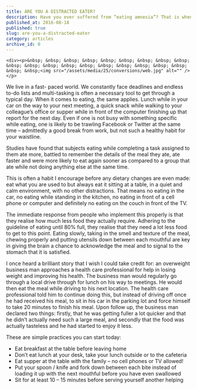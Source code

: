 ```yaml
---
title: ARE YOU A DISTRACTED EATER?
description: Have you ever suffered from “eating amnesia”? That is when you are aware you have eaten something but you just can’t remember the details; what did your food smell like, what did it taste like and did you actually enjoy it? If this happens on a regular basis, you are likely to be a distracted eater. The chances are then that you will eat again in a short while, and probably overshoot the calorie mark for the day. Not such a big deal now and then, but if this is happening daily this could lead to weight gain and ill health.
published_at: 2016-08-18
published: true
slug: are-you-a-distracted-eater
category: articles
archive_id: 0
---
```


    <div><p>&nbsp; &nbsp; &nbsp; &nbsp; &nbsp; &nbsp; &nbsp; &nbsp; &nbsp; &nbsp; &nbsp; &nbsp; &nbsp; &nbsp; &nbsp; &nbsp; &nbsp; &nbsp; &nbsp; &nbsp; &nbsp;<img src="/assets/media/25/conversions/web.jpg" alt="" /></p>

<p>We live in a fast- paced world. We constantly face deadlines and endless to-do lists and multi-tasking is often a necessary tool to get through a typical day. When it comes to eating, the same applies. Lunch while in your car on the way to your next meeting, a quick snack while walking to your colleague&rsquo;s office or supper while in front of the computer finishing up that report for the next day. Even if one is not busy with something specific while eating, one is likely to be trawling Facebook or Twitter at the same time &ndash; admittedly a good break from work, but not such a healthy habit for your waistline.</p>
<p>Studies have found that subjects eating while completing a task assigned to them ate more, battled to remember the details of the meal they ate, ate faster and were more likely to eat again sooner as compared to a group that ate while not doing anything else at the same time.</p>
<p>This is often a habit I encourage before any dietary changes are even made: eat what you are used to but always eat it sitting at a table, in a quiet and calm environment, with no other distractions. That means no eating in the car, no eating while standing in the kitchen, no eating in front of a cell phone or computer and definitely no eating on the couch in front of the TV.</p>
<p>The immediate response from people who implement this properly is that they realise how much less food they actually require. Adhering to the guideline of eating until 80% full, they realise that they need a lot less food to get to this point. Eating slowly, taking in the smell and texture of the meal, chewing properly and putting utensils down between each mouthful are key in giving the brain a chance to acknowledge the meal and to signal to the stomach that it is satisfied.</p>
<p>I once heard a brilliant story that I wish I could take credit for: an overweight business man approaches a health care professional for help in losing weight and improving his health. The business man would regularly go through a local drive through for lunch on his way to meetings. He would then eat the meal while driving to his next location. The health care professional told him to continue doing this, but instead of driving off once he had received his meal, to sit in his car in the parking lot and force himself to take 20 minutes to finish his meal. Upon follow up, the business man declared two things: firstly, that he was getting fuller a lot quicker and that he didn&rsquo;t actually need such a large meal, and secondly that the food was actually tasteless and he had started to enjoy it less.</p>
<p>These are simple practices you can start today:</p>
<ul>
<li>Eat breakfast at the table before leaving home</li>
<li>Don&rsquo;t eat lunch at your desk, take your lunch outside or to the cafeteria</li>
<li>Eat supper at the table with the family &ndash; no cell phones or TV allowed!</li>
<li>Put your spoon / knife and fork down between each bite instead of loading it up with the next mouthful before you have even swallowed</li>
<li>Sit for at least 10 &ndash; 15 minutes before serving yourself another helping</li>
</ul></div>
